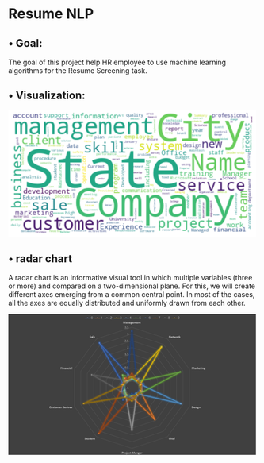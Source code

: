 #    Resume NLP

## • Goal:

 The goal of this project help HR employee to use machine learning algorithms for the Resume Screening task.

 
## • Visualization:

<img src="https://github.com/hanaaalqarni5/Resume_NLP/blob/main/Visulization.png" width="500"/>






## • radar chart 
A radar chart is an informative visual tool in which multiple variables (three or more) and compared on a two-dimensional plane. For this, we will create different axes emerging from a common central point. In most of the cases, all the axes are equally distributed and uniformly drawn from each other.


<img src="https://github.com/hanaaalqarni5/Resume_NLP/blob/main/Radar%20chart.png" width="500"/>


